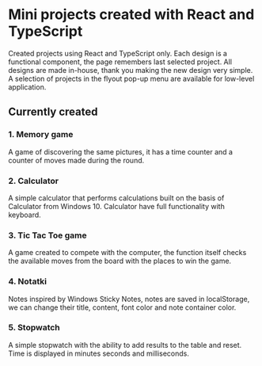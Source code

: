 # Mini projects created with React and TypeScript

Created projects using React and TypeScript only.
Each design is a functional component, the page remembers
last selected project. All designs are made in-house, thank you
making the new design very simple. A selection of projects in the flyout pop-up menu are available for low-level application.

## Currently created

### 1. Memory game
A game of discovering the same pictures,
it has a time counter and a counter of moves made
during the round.

### 2. Calculator
A simple calculator that performs calculations built on the basis of
Calculator from Windows 10. Calculator have full functionality with keyboard.

### 3. Tic Tac Toe game
A game created to compete with the computer, the function itself checks the available moves
from the board with the places to win the game.

### 4. Notatki
Notes inspired by Windows Sticky Notes, notes are saved in localStorage, we can change their title, content, font color and note container color.

### 5. Stopwatch
A simple stopwatch with the ability to add results to the table and reset.
Time is displayed in minutes seconds and milliseconds.
